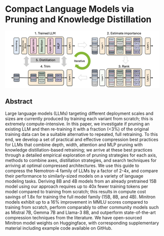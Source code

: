 # Compact Language Models via Pruning and Knowledge Distillation

![](minitron.png)

## Abstract

Large language models (LLMs) targeting different deployment scales and sizes
are currently produced by training each variant from scratch; this is extremely
compute-intensive. In this paper, we investigate if pruning an existing LLM and
then re-training it with a fraction (<3%) of the original training data can be
a suitable alternative to repeated, full retraining. To this end, we develop a
set of practical and effective compression best practices for LLMs that combine
depth, width, attention and MLP pruning with knowledge distillation-based
retraining; we arrive at these best practices through a detailed empirical
exploration of pruning strategies for each axis, methods to combine axes,
distillation strategies, and search techniques for arriving at optimal
compressed architectures. We use this guide to compress the Nemotron-4 family
of LLMs by a factor of 2-4x, and compare their performance to similarly-sized
models on a variety of language modeling tasks. Deriving 8B and 4B models from
an already pretrained 15B model using our approach requires up to 40x fewer
training tokens per model compared to training from scratch; this results in
compute cost savings of 1.8x for training the full model family (15B, 8B, and
4B). Minitron models exhibit up to a 16% improvement in MMLU scores compared to
training from scratch, perform comparably to other community models such as
Mistral 7B, Gemma 7B and Llama-3 8B, and outperform state-of-the-art
compression techniques from the literature. We have open-sourced Minitron model
weights on Huggingface, with corresponding supplementary material including
example code available on GitHub.
